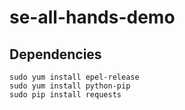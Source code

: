 # se-all-hands-demo

## Dependencies
```
sudo yum install epel-release
sudo yum install python-pip
sudo pip install requests
```
